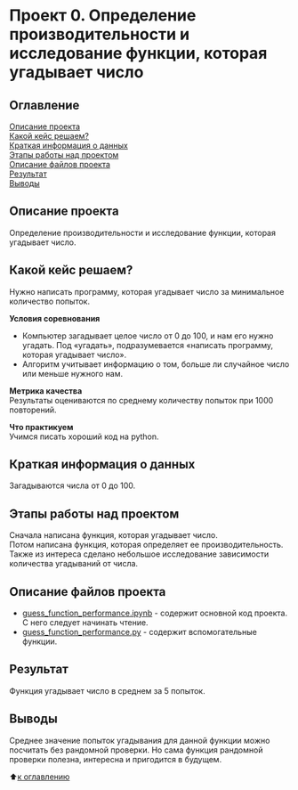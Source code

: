 # Проект 0. Определение производительности и исследование функции, которая угадывает число

## Оглавление

[Описание проекта](https://github.com/experiment0/sf_data_science/blob/main/project_00/README.md#Описание-проекта)\
[Какой кейс решаем?](https://github.com/experiment0/sf_data_science/blob/main/project_00/README.md#Какой-кейс-решаем)\
[Краткая информация о данных](https://github.com/experiment0/sf_data_science/blob/main/project_00/README.md#Краткая-информация-о-данных)\
[Этапы работы над проектом](https://github.com/experiment0/sf_data_science/blob/main/project_00/README.md#Этапы-работы-над-проектом)\
[Описание файлов проекта](https://github.com/experiment0/sf_data_science/blob/main/project_00/README.md#Описание-файлов-проекта)\
[Результат](https://github.com/experiment0/sf_data_science/blob/main/project_00/README.md#Результат)\
[Выводы](https://github.com/experiment0/sf_data_science/blob/main/project_00/README.md#Выводы)

## Описание проекта
Определение производительности и исследование функции, которая угадывает число.

## Какой кейс решаем?
Нужно написать программу, которая угадывает число за минимальное количество попыток.

**Условия соревнования**
- Компьютер загадывает целое число от 0 до 100, и нам его нужно угадать. Под «угадать», подразумевается «написать программу, которая угадывает число».
- Алгоритм учитывает информацию о том, больше ли случайное число или меньше нужного нам.

**Метрика качества**\
Результаты оцениваются по среднему количеству попыток при 1000 повторений.

**Что практикуем**\
Учимся писать хороший код на python.

## Краткая информация о данных
Загадываются числа от 0 до 100.

## Этапы работы над проектом
Сначала написана функция, которая угадывает число.\
Потом написана функция, которая определяет ее производительность.\
Также из интереса сделано небольшое исследование зависимости количества угадываний от числа.

## Описание файлов проекта
- [guess_function_performance.ipynb](https://github.com/experiment0/sf_data_science/blob/main/project_00/guess_function_performance.ipynb) - содержит основной код проекта. С него следует начинать чтение.
- [guess_function_performance.py](https://github.com/experiment0/sf_data_science/blob/main/project_00/guess_function_performance.py) - содержит вспомогательные функции.

## Результат
Функция угадывает число в среднем за 5 попыток.

## Выводы
Среднее значение попыток угадывания для данной функции можно посчитать без рандомной проверки.
Но сама функция рандомной проверки полезна, интересна и пригодится в будущем.

:arrow_up:[к оглавлению](https://github.com/experiment0/sf_data_science/blob/main/project_00/README.md#Оглавление)